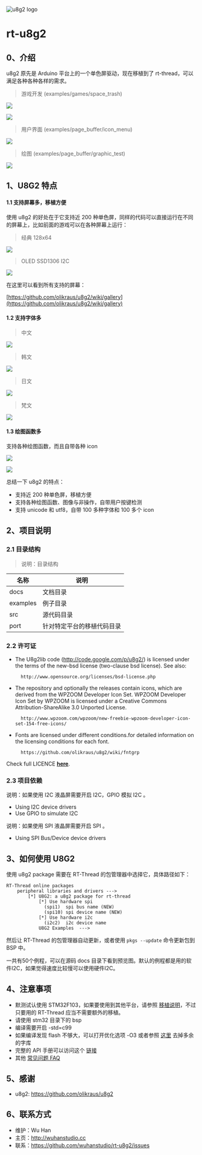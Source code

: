 ![u8g2 logo](u8g2_logo.png)
# rt-u8g2

## 0、介绍

u8g2 原先是 Arduino 平台上的一个单色屏驱动，现在移植到了 rt-thread，可以满足各种各种各样的需求。

> 游戏开发 (examples/games/space_trash)

![](docs/games/space_trash.gif)

![](docs/games/trex.gif)

> 用户界面 (examples/page_buffer/icon_menu)

![](docs/page_buffer/icon_menu.gif)

> 绘图 (examples/page_buffer/graphic_test)

![](docs/page_buffer/graphic_test.gif)

## 1、U8G2 特点

#### 1.1 支持屏幕多，移植方便

使用 u8g2 的好处在于它支持近 200 种单色屏，同样的代码可以直接运行在不同的屏幕上，比如前面的游戏可以在各种屏幕上运行：

> 经典 128x64

![](docs/8080.gif)

> OLED SSD1306 I2C

![](docs/games/space_trash.gif)

在这里可以看到所有支持的屏幕：

[https://github.com/olikraus/u8g2/wiki/gallery](https://github.com/olikraus/u8g2/wiki/gallery)

#### 1.2 支持字体多

> 中文

![](docs/page_buffer/Chinese.jpg)

> 韩文

![](docs/page_buffer/Korean.jpg)

> 日文

![](docs/page_buffer/Japanese.jpg)

> 梵文

![](docs/page_buffer/Devanagari.jpg)

#### 1.3 绘图函数多

支持各种绘图函数，而且自带各种 icon

![](docs/page_buffer/weather.gif)

![](docs/page_buffer/clock.gif)

总结一下 u8g2 的特点：  

- 支持近 200 种单色屏，移植方便
- 支持各种绘图函数、图像与非操作，自带用户按键检测
- 支持 unicode 和 utf8，自带 100 多种字体和 100 多个 icon


## 2、项目说明
### 2.1 目录结构

> 说明：目录结构

| 名称 | 说明 |
| ---- | ---- |
| docs  | 文档目录 |
| examples | 例子目录|
| src  | 源代码目录 |
| port | 针对特定平台的移植代码目录 |

### 2.2 许可证

- The U8g2lib code (http://code.google.com/p/u8g2/) is licensed under the terms of 
the new-bsd license (two-clause bsd license).  See also:  

		http://www.opensource.org/licenses/bsd-license.php  

- The repository and optionally the releases contain icons, which are
derived from the WPZOOM Developer Icon Set. WPZOOM Developer Icon Set by WPZOOM is licensed under a Creative Commons 
Attribution-ShareAlike 3.0 Unported License.  

		http://www.wpzoom.com/wpzoom/new-freebie-wpzoom-developer-icon-set-154-free-icons/ 

- Fonts are licensed under different conditions.for detailed information on the licensing conditions for each font.

		https://github.com/olikraus/u8g2/wiki/fntgrp


Check full LICENCE **[here](LICENSE)**.

### 2.3 项目依赖

说明：如果使用 I2C 液晶屏需要开启 I2C，GPIO 模拟 I2C 。

- Using I2C device drivers
- Use GPIO to simulate I2C

说明：如果使用 SPI 液晶屏需要开启 SPI 。

- Using SPI Bus/Device device drivers

## 3、如何使用 U8G2

使用 u8g2 package 需要在 RT-Thread 的包管理器中选择它，具体路径如下：

	RT-Thread online packages
		peripheral libraries and drivers --->
	    	[*] U8G2: a u8g2 package for rt-thread
	            [*] Use hardware spi                                     
	              (spi1)  spi bus name (NEW)              
	              (spi10) spi device name (NEW)     
	            [*] Use hardware i2c          
	              (i2c2)  i2c device name
	            U8G2 Examples  --->

然后让 RT-Thread 的包管理器自动更新，或者使用 `pkgs --update` 命令更新包到 BSP 中。

一共有50个例程，可以在源码 docs 目录下看到预览图。默认的例程都是用的软件I2C，如果觉得速度比较慢可以使用硬件I2C。

## 4、注意事项

- 默测试认使用 STM32F103，如果要使用到其他平台，请参照 [移植说明](port/README.md)，不过只要用的 RT-Thread 应当不需要额外的移植。
- 请使用 stm32 目录下的 bsp
- 编译需要开启 -std=c99
- 如果编译发现 flash 不够大，可以打开优化选项 -O3 或者参照 [这里](https://github.com/olikraus/u8g2/wiki/u8g2optimization) 去掉多余的字库
- 完整的 API 手册可以访问这个 [链接](https://github.com/olikraus/u8g2/wiki/u8g2reference)
- 其他 [常见问题 FAQ](https://github.com/wuhanstudio/rt-u8g2/issues)

## 5、感谢

- u8g2: https://github.com/olikraus/u8g2

## 6、联系方式

* 维护：Wu Han
* 主页：http://wuhanstudio.cc
* 联系：https://github.com/wuhanstudio/rt-u8g2/issues
